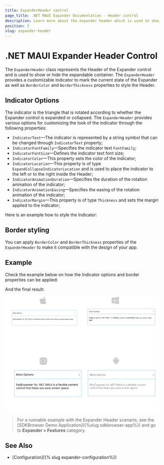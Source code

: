 ```yaml
---
title: ExpanderHeader control
page_title: .NET MAUI Expander Documentation - Header control
description: Learn more about the expander header which is used to show or hide the expandable container.
position: 3
slug: expander-header
---
```


# .NET MAUI Expander Header Control

The `ExpanderHeader` class represents the Header of the Expander control and is used to show or hide the expandable container. The `ExpanderHeader` provides a customizable Indicator to mark the current state of the Expander as well as `BorderColor` and `BorderThickness` properties to style the Header.

## Indicator Options

The indicator is the triangle that is rotated according to whether the Expander control is expanded or collapsed. The `ExpanderHeader` provides various options for customizing the look of the indicator through the following properties:

* `IndicatorText`&mdash;The indicator is represented by a string symbol that can be changed through `IndicatorText` property;
* `IndicatorFontFamily`&mdash;Specifies the indicator text `FontFamily`;
* `IndicatorFontSize`&mdash;Defines the indicator text font size;
* `IndicatorColor`&mdash;This property sets the color of the indicator;
* `IndicatorLocation`&mdash;This property is of type `ExpandCollapseIndicatorLocation` and is used to place the indicator to the left or to the right inside the Header;
* `IndicatorAnimationDuration`&mdash;Specifies the duration of the rotation animation of the indicator;
* `IndicatorAnimationEasing`&mdash;Specifies the easing of the rotation animation of the indicator;
* `IndicatorMargin`&mdash;This property is of type `Thickness` and sets the margin applied to the indicator;

Here is an example how to style the Indicator:

<snippet id='expander-features-indicator-style'/>

## Border styling

You can apply `BorderColor` and `BorderThickness` properties of the `ExpanderHeader` to make it compatible with the design of your app. 

## Example

Check the example below on how the Indicator options and border properties can be applied:

<snippet id='expander-features-expanderheader'/>

And the final result:

![.NET MAUI Expander Header customization](images/expander-custom-header.png "Expander Header customization")

> For a runnable example with the Expander Header scenario, see the [SDKBrowser Demo Application]({%slug sdkbrowser-app%}) and go to **Expander > Features** category.

## See Also

- [Configuration]({% slug expander-configuration%})
